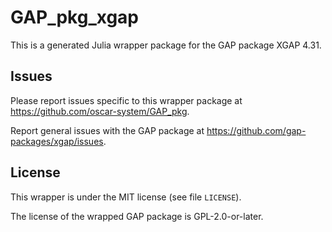 # GAP_pkg_xgap

This is a generated Julia wrapper package for the GAP package XGAP 4.31.

## Issues

Please report issues specific to this wrapper package at <https://github.com/oscar-system/GAP_pkg>.

Report general issues with the GAP package at <https://github.com/gap-packages/xgap/issues>.

## License

This wrapper is under the MIT license (see file `LICENSE`).

The license of the wrapped GAP package is GPL-2.0-or-later.
